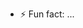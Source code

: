 - ⚡ Fun fact: ...

<!---
mrmvtktwau/mrmvtktwau is a ✨ special ✨ repository because its `README.md` (this file) appears on your GitHub profile.
You can click the Preview link to take a look at your changes.
--->
